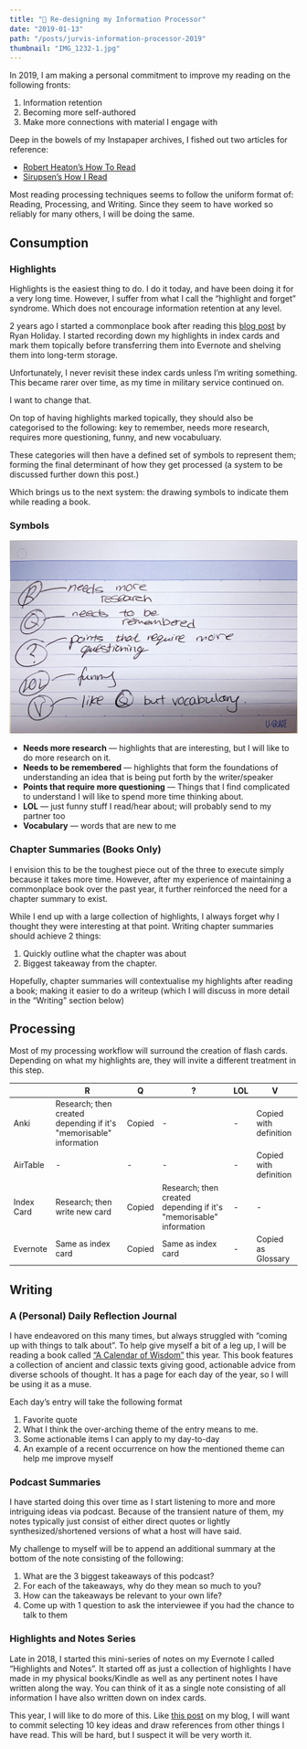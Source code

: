 ```yaml
---
title: "🧠 Re-designing my Information Processor"
date: "2019-01-13"
path: "/posts/jurvis-information-processor-2019"
thumbnail: "IMG_1232-1.jpg"
---
```


In 2019, I am making a personal commitment to improve my reading on the following fronts:
1. Information retention
2. Becoming more self-authored
3. Make more connections with material I engage with

Deep in the bowels of my Instapaper archives, I fished out two articles for reference: 
* [Robert Heaton’s How To Read](https://robertheaton.com/2018/06/25/how-to-read/)
* [Sirupsen’s How I Read](https://sirupsen.com/read/)

Most reading processing techniques seems to follow the uniform format of: Reading, Processing, and Writing. Since they seem to have worked so reliably for many others, I will be doing the same.

## Consumption
### Highlights
Highlights is the easiest thing to do. I do it today, and have been doing it for a very long time. However, I suffer from what I call the “highlight and forget” syndrome. Which does not encourage information retention at any level.

2 years ago I started a commonplace book after reading this [blog post](https://ryanholiday.net/how-and-why-to-keep-a-commonplace-book/) by Ryan Holiday. I started recording down my highlights in index cards and mark them topically before transferring them into Evernote and shelving them into long-term storage.

Unfortunately, I never revisit these index cards unless I’m writing something. This became rarer over time, as my time in military service continued on. 

I want to change that.

On top of having highlights marked topically, they should also be categorised to the following: key to remember, needs more research, requires more questioning, funny, and new vocabuluary. 

These categories will then have a defined set of symbols to represent them; forming the final determinant of how they get processed (a system to be discussed further down this post.)

Which brings us to the next system: the drawing symbols to indicate them while reading a book.

### Symbols
![](symbols.jpeg)
* **Needs more research** — highlights that are interesting, but I will like to do more research on it. 
* **Needs to be remembered** — highlights that form the foundations of understanding an idea that is being put forth by the writer/speaker
* **Points that require more questioning** — Things that I find complicated to understand I will like to spend more time thinking about.
* **LOL** — just funny stuff I read/hear about; will probably send to my partner too
* **Vocabulary** — words that are new to me

### Chapter Summaries (Books Only)
I envision this to be the toughest piece out of the three to execute simply because it takes more time. However, after my experience of maintaining a commonplace book over the past year, it further reinforced the need for a chapter summary to exist.

While I end up with a large collection of highlights, I always forget why I thought they were interesting at that point. Writing chapter summaries should achieve 2 things: 
1. Quickly outline what the chapter was about 
2. Biggest takeaway from the chapter.

Hopefully, chapter summaries will contextualise my highlights after reading a book; making it easier to do a writeup (which I will discuss in more detail in the “Writing” section below)

## Processing
Most of my processing workflow will surround the creation of flash cards. Depending on what my highlights are, they will invite a different treatment in this step.

|  | R | Q | ? | LOL | V |
|------------|--------------------------------------------------------------------|--------|--------------------------------------------------------------------|-----|------------------------|
| Anki | Research; then created depending if it's "memorisable" information | Copied | - | - | Copied with definition |
| AirTable | - | - | - | - | Copied with definition |
| Index Card | Research; then write new card | Copied | Research; then created depending if it's "memorisable" information | - | - |
| Evernote | Same as index card | Copied | Same as index card | - | Copied as Glossary |

## Writing
### A (Personal) Daily Reflection Journal
I have endeavored on this many times, but always struggled with “coming up with things to talk about”. To help give myself a bit of a leg up, I will be reading a book called [“A Calendar of Wisdom”](https://amzn.to/2MuoLCe) this year. This book features a collection of ancient and classic texts giving good, actionable advice from diverse schools of thought. It has a page for each day of the year, so I will be using it as a muse.

Each day’s entry will take the following format
1. Favorite quote
2. What I think the over-arching theme of the entry means to me.
3. Some actionable items I can apply to my day-to-day
4. An example of a recent occurrence on how the mentioned theme can help me improve myself

### Podcast Summaries
I have started doing this over time as I start listening to more and more intriguing ideas via podcast. Because of the transient nature of them, my notes typically just consist of either direct quotes or lightly synthesized/shortened versions of what a host will have said. 

My challenge to myself will be to append an additional summary at the bottom of the note consisting of the following:
1. What are the 3 biggest takeaways of this podcast?
2. For each of the takeaways, why do they mean so much to you?
3. How can the takeaways be relevant to your own life?
4. Come up with 1 question to ask the interviewee if you had the chance to talk to them

### Highlights and Notes Series
Late in 2018, I started this mini-series of notes on my Evernote I called “Highlights and Notes”. It started off as just a collection of highlights I have made in my physical books/Kindle as well as any pertinent notes I have written along the way. You can think of it as a single note consisting of all information I have also written down on index cards.

This year, I will like to do more of this. Like [this post](http://blog.jurv.is/highlights-and-notes-antifragile-by-nassim-nicholas-taleb) on my blog, I will want to commit selecting 10 key ideas and draw references from other things I have read. This will be hard, but I suspect it will be very worth it.
